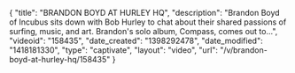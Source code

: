 {
    "title": "BRANDON BOYD AT HURLEY HQ",
    "description": "Brandon Boyd of Incubus sits down with Bob Hurley to chat about their shared passions of surfing, music, and art. Brandon's solo album, Compass, comes out to...",
    "videoid": "158435",
    "date_created": "1398292478",
    "date_modified": "1418181330",
    "type": "captivate",
    "layout": "video",
    "url": "\/v\/brandon-boyd-at-hurley-hq\/158435"
}